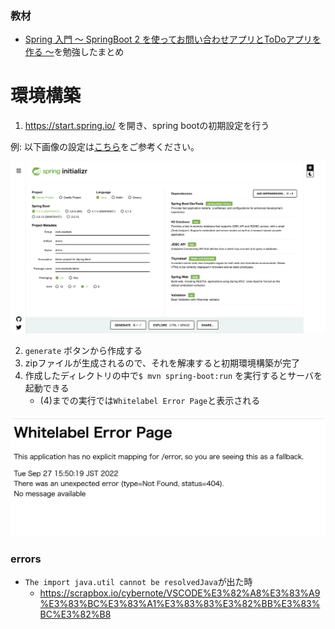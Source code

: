 ### 教材
- [Spring 入門 ～ SpringBoot 2 を使ってお問い合わせアプリとToDoアプリを作る ～](https://www.udemy.com/share/101w4u3@ot0IbBuDprGAbaljMb8Rs0Nw15x6B1Z6JI9Tp2QNlRMUvLYOpXs8Mt2QZmy4mRSJ/)を勉強したまとめ

# 環境構築

1. https://start.spring.io/ を開き、spring bootの初期設定を行う

例: 以下画像の設定は[こちら](https://start.spring.io/#!type=maven-project&language=java&platformVersion=3.0.0-SNAPSHOT&packaging=jar&jvmVersion=11&groupId=com.example&artifactId=demo&name=demo&description=Demo%20project%20for%20Spring%20Boot&packageName=com.example.demo&dependencies=devtools,h2,jdbc,thymeleaf,web,validation)をご参考ください。

<img src="./images/img01.png" />

2. `generate` ボタンから作成する
3. zipファイルが生成されるので、それを解凍すると初期環境構築が完了
4. 作成したディレクトリの中で`$ mvn spring-boot:run` を実行するとサーバを起動できる
    - (4)までの実行では`Whitelabel Error Page`と表示される

<img src="./images/img02.png" />

### errors
- `The import java.util cannot be resolvedJava`が出た時
  - https://scrapbox.io/cybernote/VSCODE%E3%82%A8%E3%83%A9%E3%83%BC%E3%83%A1%E3%83%83%E3%82%BB%E3%83%BC%E3%82%B8
